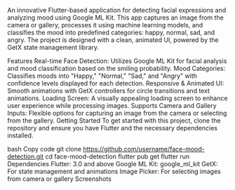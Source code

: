 An innovative Flutter-based application for detecting facial expressions and analyzing mood using Google ML Kit. This app captures an image from the camera or gallery, processes it using machine learning models, and classifies the mood into predefined categories: happy, normal, sad, and angry. The project is designed with a clean, animated UI, powered by the GetX state management library.

Features
Real-time Face Detection: Utilizes Google ML Kit for facial analysis and mood classification based on the smiling probability.
Mood Categories: Classifies moods into "Happy," "Normal," "Sad," and "Angry" with confidence levels displayed for each detection.
Responsive & Animated UI: Smooth animations with GetX controllers for circle transitions and text animations.
Loading Screen: A visually appealing loading screen to enhance user experience while processing images.
Supports Camera and Gallery Inputs: Flexible options for capturing an image from the camera or selecting from the gallery.
Getting Started
To get started with this project, clone the repository and ensure you have Flutter and the necessary dependencies installed.

bash
Copy code
git clone https://github.com/username/face-mood-detection.git
cd face-mood-detection
flutter pub get
flutter run
Dependencies
Flutter: 3.0 and above
Google ML Kit: google_ml_kit
GetX: For state management and animations
Image Picker: For selecting images from camera or gallery
Screenshots
